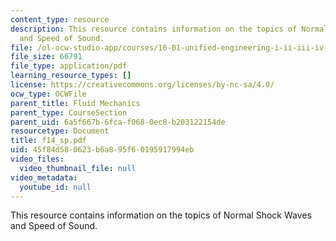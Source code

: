```yaml
---
content_type: resource
description: This resource contains information on the topics of Normal Shock Waves
  and Speed of Sound.
file: /ol-ocw-studio-app/courses/16-01-unified-engineering-i-ii-iii-iv-fall-2005-spring-2006/45f84d580623b6a895f60195917994eb_f14_sp.pdf
file_size: 66791
file_type: application/pdf
learning_resource_types: []
license: https://creativecommons.org/licenses/by-nc-sa/4.0/
ocw_type: OCWFile
parent_title: Fluid Mechanics
parent_type: CourseSection
parent_uid: 6a5f667b-6fca-f068-0ec8-b203122154de
resourcetype: Document
title: f14_sp.pdf
uid: 45f84d58-0623-b6a8-95f6-0195917994eb
video_files:
  video_thumbnail_file: null
video_metadata:
  youtube_id: null
---
```

This resource contains information on the topics of Normal Shock Waves and Speed of Sound.